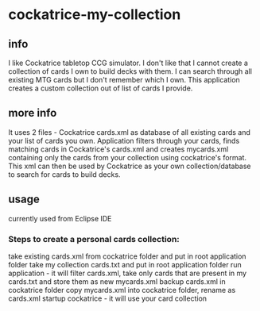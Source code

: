 # cockatrice-my-collection
## info
I like Cockatrice tabletop CCG simulator. 
I don't like that I cannot create a collection of cards I own to build decks with them.
I can search through all existing MTG cards but I don't remember which I own.
This application creates a custom collection out of list of cards I provide.
## more info
It uses 2 files - Cockatrice cards.xml as database of all existing cards and your list of cards you own.
Application filters through your cards, finds matching cards in Cockatrice's cards.xml and creates mycards.xml containing only the cards from your collection using cockatrice's format.
This xml can then be used by Cockatrice as your own collection/database to search for cards to build decks.
## usage
currently used from Eclipse IDE
### Steps to create a personal cards collection:
take existing cards.xml from cockatrice folder and put in root application folder
take my collection cards.txt and put in root application folder
run application - it will filter cards.xml, take only cards that are present in my cards.txt and store them as new mycards.xml
backup cards.xml in cockatrice folder 
copy mycards.xml into cockatrice folder, rename as cards.xml
startup cockatrice - it will use your card collection
